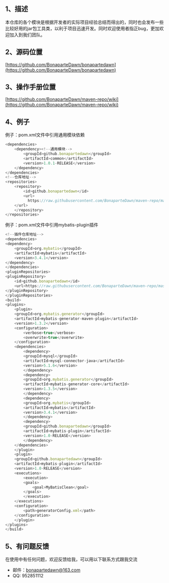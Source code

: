 ## 1、描述
本仓库的各个模块是根据开发者的实际项目经验总结而得出的，同时也会发布一些比较好用的jar包工具类，以利于项目迅速开发。同时欢迎使用者指正bug，更加欢迎加入到我们团队。
## 2、源码位置
[https://github.com/BonaparteDawn/bonapartedawn](https://github.com/BonaparteDawn/bonapartedawn)
## 3、操作手册位置
[https://github.com/BonaparteDawn/maven-repo/wiki](https://github.com/BonaparteDawn/maven-repo/wiki)
## 4、例子
例子：pom.xml文件中引用通用模块依赖
```javascript
<dependencies>
    <dependency><!--通用模块-->
        <groupId>github.bonapartedawn</groupId>
        <artifactId>common</artifactId>
        <version>1.0.1-RELEASE</version>
    </dependency>
</dependencies>
<!--仓库地址-->
<repositories>
    <repository>
        <id>github.bonapartedawn</id>
        <url>
	      https://raw.githubusercontent.com/BonaparteDawn/maven-repo/master/releases
	</url>
    </repository>
</repositories>
```
例子：pom.xml文件中引用mybatis-plugin插件
```javascript
<!--插件仓库地址-->
<dependencies>
<dependency>
    <groupId>org.mybatis</groupId>
    <artifactId>mybatis</artifactId>
    <version>3.4.1</version>
</dependency>
</dependencies>
<pluginRepositories>
<pluginRepository>
    <id>github.bonapartedawn</id>
    <url>https://raw.githubusercontent.com/BonaparteDawn/maven-repo/master/releases</url>
</pluginRepository>
</pluginRepositories>
<build>
<plugins>
    <plugin>
	<groupId>org.mybatis.generator</groupId>
	<artifactId>mybatis-generator-maven-plugin</artifactId>
	<version>1.3.2</version>
	<configuration>
	    <verbose>true</verbose>
	    <overwrite>true</overwrite>
	</configuration>
	<dependencies>
	    <dependency>
		<groupId>mysql</groupId>
		<artifactId>mysql-connector-java</artifactId>
		<version>5.1.6</version>
	    </dependency>
	    <dependency>
		<groupId>org.mybatis.generator</groupId>
		<artifactId>mybatis-generator-core</artifactId>
		<version>1.3.5</version>
	    </dependency>
	    <dependency>
		<groupId>org.mybatis</groupId>
		<artifactId>mybatis</artifactId>
		<version>3.4.1</version>
	    </dependency>
	    <dependency>
		<groupId>github.bonapartedawn</groupId>
		<artifactId>mybatis-plugin</artifactId>
		<version>1.0-RELEASE</version>
	    </dependency>
	</dependencies>
    </plugin>
    <plugin>
	<groupId>github.bonapartedawn</groupId>
	<artifactId>mybatis-plugin</artifactId>
	<version>1.0-RELEASE</version>
	<executions>
	    <execution>
		<goals>
		    <goal>MyBatisClean</goal>
		</goals>
	    </execution>
	</executions>
	<configuration>
	    <path>generatorConfig.xml</path>
	</configuration>
    </plugin>
</plugins>
</build>
```
## 5、有问题反馈
在使用中有任何问题，欢迎反馈给我，可以用以下联系方式跟我交流
* 邮件：bonapartedawn@163.com
*  QQ: 952851112
